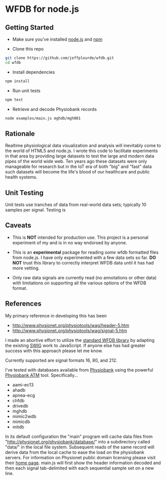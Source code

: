 WFDB for node.js
================

Getting Started
--------------

* Make sure you've installed [node.js](https://nodejs.org/download/) and [npm](https://docs.npmjs.com/getting-started/installing-node)

* Clone this repo
```bash
git clone https://github.com/jeffplourde/wfdb.git
cd wfdb
```

* Install dependencies
```bash
npm install
```

* Run unit tests
```bash
npm test
```

* Retrieve and decode Physiobank records
```bash
node examples/main.js mghdb/mgh001
```

Rationale
---------
Realtime physiological data visualization and analysis will inevitably come to the world of HTML5 and node.js.  I wrote this code to facilitate experiments in that area by providing large datasets to test the large and modern data pipes of the world wide web.  Ten years ago these datasets were only manageable for research but in the IoT era of both "big" and "fast" data such datasets will become the life's blood of our healthcare and public health systems.

Unit Testing
------------
Unit tests use tranches of data from real-world data sets; typically 10 samples per signal.  Testing is 

Caveats
-------
* This is __NOT__ intended for production use.  This project is a personal experiment of my and is in no way endorsed by anyone.

* This is an __experimental__ package for reading *some* wfdb formatted files from node.js.  I have only experimented with a few data sets so far.  __DO NOT__ trust this library to correctly interpret WFDB data until it has had more vetting.

* Only raw data signals are currently read (no annotations or other data) with limitations on supporting all the various options of the WFDB format.

References
----------
My primary reference in developing this has been 
* http://www.physionet.org/physiotools/wag/header-5.htm
* http://www.physionet.org/physiotools/wag/signal-5.htm 

I made an abortive effort to utilize the [standard WFDB library](http://www.physionet.org/physiotools/wfdb.shtml) by adapting the existing [SWIG](http://www.physionet.org/physiotools/wfdb.shtml#wfdb-swig) work to JavaScript.  If anyone else has had greater success with this approach please let me know.

Currently supported are signal formats 16, 80, and 212.

I've tested with databases available from [Physiobank](http://physionet.org/physiobank/) using the powerful [Physiobank ATM](http://physionet.org/cgi-bin/atm/ATM) tool.  Specifically...
* aami-ec13
* ahadb
* apnea-ecg
* chfdb
* drivedb
* mghdb
* mimic2wdb
* mimicdb
* mitdb

In its default configuration the "main" program will cache data files from "http://physionet.org/physiobank/database/" into a subdirectory called "data/" in the local file system.  Subsequent reads of the same record will derive data from the local cache to ease the load on the physiobank servers.  For information on Physionet public domain licensing please visit their [home page](http://physionet.org).  main.js will first show the header information decoded and then each signal tab-delimited with each sequential sample set on a new line.


